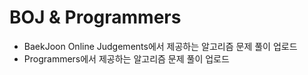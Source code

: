 # BOJ & Programmers
* BaekJoon Online Judgements에서 제공하는 알고리즘 문제 풀이 업로드
* Programmers에서 제공하는 알고리즘 문제 풀이 업로드
